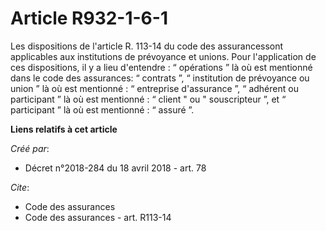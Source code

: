 # Article R932-1-6-1

Les dispositions de l'article R. 113-14 du code des assurancessont applicables aux institutions de prévoyance et unions. Pour
l'application de ces dispositions, il y a lieu d'entendre : “ opérations ” là où est mentionné dans le code des assurances: “
contrats ”, “ institution de prévoyance ou union ” là où est mentionné : “ entreprise d'assurance ”, “ adhérent ou
participant ” là où est mentionné : “ client " ou " souscripteur ”, et “ participant ” là où est mentionné : “ assuré ”.

**Liens relatifs à cet article**

_Créé par_:

  - Décret n°2018-284 du 18 avril 2018 - art. 78

_Cite_:

  - Code des assurances
  - Code des assurances - art. R113-14
